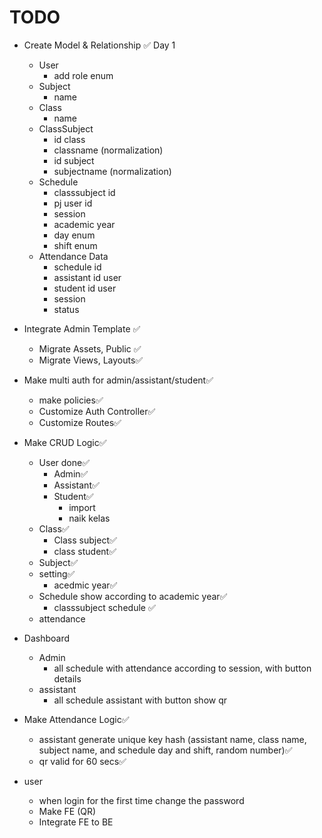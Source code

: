 # TODO

- Create Model & Relationship ✅ Day 1
  - User
    - add role enum
  - Subject
    - name
  - Class
    - name
  - ClassSubject
    - id class
    - classname (normalization)
    - id subject
    - subjectname (normalization)
  - Schedule
    - classsubject id
    - pj user id
    - session
    - academic year
    - day enum
    - shift enum
  - Attendance Data
    - schedule id
    - assistant id user
    - student id user
    - session
    - status
- Integrate Admin Template ✅
  - Migrate Assets, Public ✅
  - Migrate Views, Layouts✅
- Make multi auth for admin/assistant/student✅
  - make policies✅
  - Customize Auth Controller✅
  - Customize Routes✅
- Make CRUD Logic✅
  - User done✅
    - Admin✅
    - Assistant✅
    - Student✅
      - import
      - naik kelas
  - Class✅
    - Class subject✅
    - class student✅
  - Subject✅
  - setting✅
    - acedmic year✅
  - Schedule show according to academic year✅
    - classsubject schedule ✅
  - attendance
- Dashboard
  - Admin
    - all schedule with attendance according to session, with button details
  - assistant
    - all schedule assistant with button show qr

- Make Attendance Logic✅
  - assistant generate unique key hash (assistant name, class name, subject name, and schedule day and shift, random number)✅
  - qr valid for 60 secs✅

- user
  - when login for the first time change the password
  - Make FE (QR)
  - Integrate FE to BE
